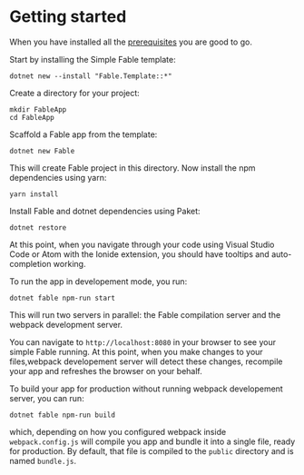 # Getting started
When you have installed all the [prerequisites](/prerequisites.md) you are good to go.

Start by installing the Simple Fable template:
```
dotnet new --install "Fable.Template::*"
```
Create a directory for your project:
```
mkdir FableApp
cd FableApp
```
Scaffold a Fable app from the template:
```
dotnet new Fable
```
This will create Fable project in this directory. Now install the npm dependencies using yarn:
```
yarn install
```
Install Fable and dotnet dependencies using Paket:
```
dotnet restore
```
At this point, when you navigate through your code using Visual Studio Code or Atom with the Ionide extension, you should have tooltips and auto-completion working. 

To run the app in developement mode, you run:
```
dotnet fable npm-run start
```
This will run two servers in parallel: the Fable compilation server and the webpack development server.

You can navigate to `http://localhost:8080` in your browser to see your simple Fable running. At this point, when you make changes to your files,webpack developement server will detect these changes, recompile your app and refreshes the browser on your behalf. 

To build your app for production without running webpack developement server, you can run:
```
dotnet fable npm-run build
```
which, depending on how you configured webpack inside `webpack.config.js` will compile you app and bundle it into a single file, ready for production. By default, that file is compiled to the `public` directory and is named `bundle.js`.
